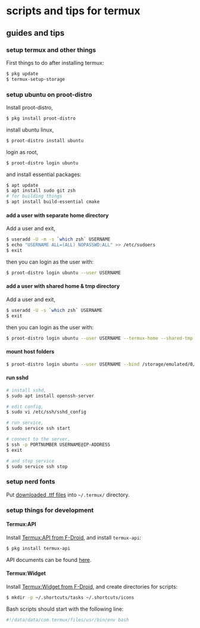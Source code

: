 # scripts and tips for termux

## guides and tips

### setup termux and other things

First things to do after installing termux:

```bash
$ pkg update
$ termux-setup-storage
```

### setup ubuntu on proot-distro

Install proot-distro,

```bash
$ pkg install proot-distro
```

install ubuntu linux,

```bash
$ proot-distro install ubuntu
```

login as root,

```bash
$ proot-distro login ubuntu
```

and install essential packages:

```bash
$ apt update
$ apt install sudo git zsh
# for building things
$ apt install build-essential cmake
```

#### add a user with separate home directory

Add a user and exit,

```bash
$ useradd -U -m -s `which zsh` USERNAME
$ echo "USERNAME ALL=(ALL) NOPASSWD:ALL" >> /etc/sudoers
$ exit
```

then you can login as the user with:

```bash
$ proot-distro login ubuntu --user USERNAME
```

#### add a user with shared home & tmp directory

Add a user and exit,

```bash
$ useradd -U -s `which zsh` USERNAME
$ exit
```

then you can login as the user with:

```bash
$ proot-distro login ubuntu --user USERNAME --termux-home --shared-tmp
```

#### mount host folders

```bash
$ proot-distro login ubuntu --user USERNAME --bind /storage/emulated/0/Download:/home/USERNAME/files
```

#### run sshd

```bash
# install sshd,
$ sudo apt install openssh-server

# edit config,
$ sudo vi /etc/ssh/sshd_config

# run service,
$ sudo service ssh start

# connect to the server,
$ ssh -p PORTNUMBER USERNAME@IP-ADDRESS
$ exit

# and stop service
$ sudo service ssh stop
```

### setup nerd fonts

Put [downloaded .ttf files](https://www.nerdfonts.com/font-downloads) into `~/.termux/` directory.

### setup things for development

#### Termux:API

Install [Termux:API from F-Droid](https://f-droid.org/packages/com.termux.api/), and install `termux-api`:

```bash
$ pkg install termux-api
```

API documents can be found [here](https://wiki.termux.com/wiki/Termux:API).

#### Termux:Widget

Install [Termux:Widget from F-Droid](https://f-droid.org/en/packages/com.termux.widget), and create directories for scripts:

```bash
$ mkdir -p ~/.shortcuts/tasks ~/.shortcuts/icons
```

Bash scripts should start with the following line:

```bash
#!/data/data/com.termux/files/usr/bin/env bash
```

